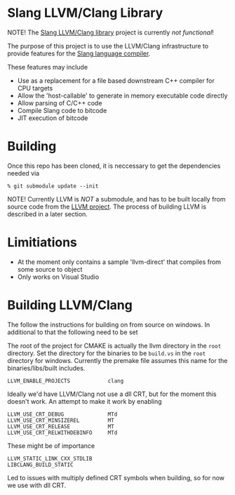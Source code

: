 Slang LLVM/Clang Library
========================

NOTE! The [Slang LLVM/Clang library](https://github.com/shader-slang/slang-llvm) project is currently *not functional*! 

The purpose of this project is to use the LLVM/Clang infrastructure to provide features for the [Slang language compiler](https://github.com/shader-slang/slang/). 

These features may include

* Use as a replacement for a file based downstream C++ compiler for CPU targets
* Allow the 'host-callable' to generate in memory executable code directly
* Allow parsing of C/C++ code 
* Compile Slang code to bitcode 
* JIT execution of bitcode

Building
========

Once this repo has been cloned, it is neccessary to get the dependencies needed via

```
% git submodule update --init
```

NOTE! Currently LLVM is *NOT* a submodule, and has to be built locally from source code from the [LLVM project](https://github.com/llvm/). The process of building LLVM is described in a later section.

Limitiations
============

* At the moment only contains a sample 'llvm-direct' that compiles from some source to object
* Only works on Visual Studio

Building LLVM/Clang
===================

The follow the instructions for building on from source on windows. In additional to that the following need to be set

The root of the project for CMAKE is actually the llvm directory in the `root` directory. Set the directory for the binaries to be `build.vs` in the `root` directory for windows. Currently the premake file assumes this name for the binaries/libs/built includes.

```
LLVM_ENABLE_PROJECTS            clang
```

Ideally we'd have LLVM/Clang not use a dll CRT, but for the moment this doesn't work. An attempt to make it work by enabling

```
LLVM_USE_CRT_DEBUG              MTd
LLVM_USE_CRT_MINSIZEREL         MT
LLVM_USE_CRT_RELEASE            MT
LLVM_USE_CRT_RELWITHDEBINFO     MTd
```

These might be of importance

```
LLVM_STATIC_LINK_CXX_STDLIB
LIBCLANG_BUILD_STATIC
```

Led to issues with multiply defined CRT symbols when building, so for now we use with dll CRT.